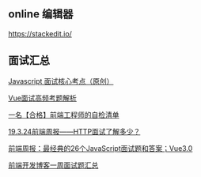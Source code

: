 ## online 编辑器

https://stackedit.io/

## 面试汇总

[Javascript 面试核心考点（原创）](https://mp.weixin.qq.com/s/Bk07WB9hBagL590RRjC4FA)

[Vue面试高频考题解析](https://mp.weixin.qq.com/s/y7MC6F8WADKBQIJWPCTIwg)

[一名【合格】前端工程师的自检清单](https://mp.weixin.qq.com/s/3ToRzVXIDMIgbs_U4ySsww)

[19.3.24前端周报——HTTP面试了解多少？](https://mp.weixin.qq.com/s/hDkSBrgsDlf3RPOuJ7lpKw)

[前端周报：最经典的26个JavaScript面试题和答案；Vue3.0](https://mp.weixin.qq.com/s/O7aIDGl5YA_DG2AlpQzNfA)

[前端开发博客一周面试题汇总](https://mp.weixin.qq.com/s/6KnqNmCR0sBwo61bV5dwdQ)

<!--stackedit_data:
eyJoaXN0b3J5IjpbLTIwMzU3NjAzNTEsMjMzMDQ2MTE3XX0=
-->